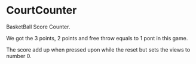 # CourtCounter
BasketBall Score Counter.

We got the 3 points, 2 points and free throw equals to 1 pont in this game.

The score add up when pressed upon while the reset but sets the views to number 0.
